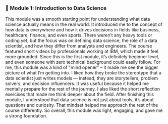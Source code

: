 ### 🔹 Module 1: Introduction to Data Science
This module was a smooth starting point for understanding what data science actually means in the real world. It introduced me to the concept of how data is everywhere and how it drives decisions in fields like business, healthcare, finance, and even sports. There weren’t any heavy tools or coding yet, but the focus was on defining data science, the role of a data scientist, and how they differ from analysts and engineers. The course featured short videos by professionals working at IBM, which made it feel more grounded. Since this is the first module, it’s definitely beginner level, and even someone with zero technical background could easily follow. For me, this module was a kind of "mind opener" – it made me see the bigger picture of what I’m getting into. I liked how they broke the stereotype that a data scientist just writes models — instead, they are storytellers, problem solvers, and decision influencers. It was useful because it helped me mentally prepare for the rest of the journey. I also liked the short reflection exercises that made me think deeper about the field. After finishing this module, I understood that data science is not just about tools, it’s about questions and curiosity. That mindset helped me approach the rest of the course differently. So overall, this module was light, engaging, and gave me a strong foundation.
